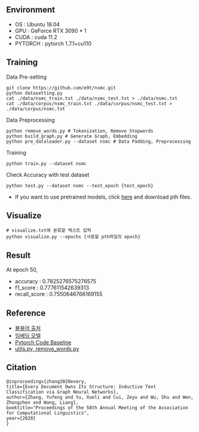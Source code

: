 ## Environment
* OS : Ubuntu 18.04
* GPU : GeForce RTX 3090 * 1
* CUDA : cuda 11.2
* PYTORCH : pytorch 1.7.1+cu110

## Training
Data Pre-setting

    git clone https://github.com/e9t/nsmc.git
    python datasetting.py
    cat ./data/nsmc_train.txt ./data/nsmc_test.txt > ./data/nsmc.txt
    cat ./data/corpus/nsmc_train.txt ./data/corpus/nsmc_test.txt > ./data/corpus/nsmc.txt

Data Preprocessing
    
    python remove_words.py # Tokenization, Remove Stopwords
    python build_graph.py # Generate Graph, Embedding
    python pre_dataloader.py --dataset nsmc # Data Padding, Preprocessing
    
Training

    python train.py --dataset nsmc

Check Accuracy with test dataset
    
    python test.py --dataset nsmc --test_epoch {test_epoch}
    
* If you want to use pretrained models, click [here](https://drive.google.com/drive/folders/16C3WE9KnpscdB7aQTvsRps7-OzjIhO8f?usp=sharing) and download pth files.
    
## Visualize

    # visualize.txt에 분류할 텍스트 입력
    python visualize.py --epochs {사용할 pth파일의 epoch}
    
## Result

At epoch 50, 
- accuracy :  0.7825276575276575
- f1_score :  0.777611542639313
- recall_score :  0.7550646766169155

## Reference
* [불용어 출처](https://www.ranks.nl/stopwords/korean)
* [임베딩 모델](https://github.com/Kyubyong/wordvectors)
* [Pytorch Code Baseline](https://github.com/Niousha12/Text_Classification_via_GNN)
* [utils.py, remove_words.py](https://github.com/CRIPAC-DIG/TextING)

## Citation
    @inproceedings{zhang2020every,
    title={Every Document Owns Its Structure: Inductive Text Classification via Graph Neural Networks},
    author={Zhang, Yufeng and Yu, Xueli and Cui, Zeyu and Wu, Shu and Wen, Zhongzhen and Wang, Liang},
    booktitle="Proceedings of the 58th Annual Meeting of the Association for Computational Linguistics",
    year={2020}
    }
